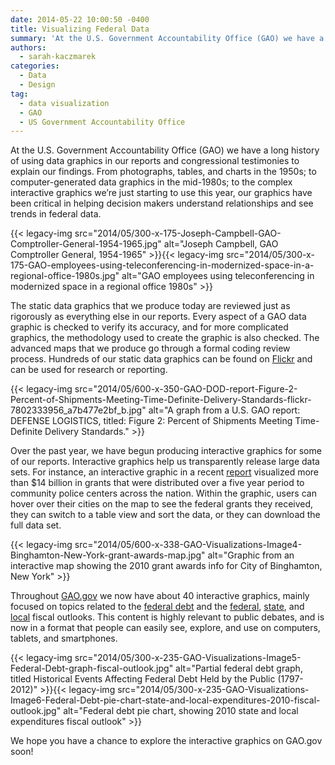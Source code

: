 ```yaml
---
date: 2014-05-22 10:00:50 -0400
title: Visualizing Federal Data
summary: 'At the U.S. Government Accountability Office (GAO) we have a long history of using data graphics in our reports and congressional testimonies to explain our findings. From photographs, tables, and charts in the 1950s; to computer-generated data graphics in the mid-1980s; to the complex interactive graphics we&rsquo;re just starting to use this year, our graphics'
authors:
  - sarah-kaczmarek
categories:
  - Data
  - Design
tag:
  - data visualization
  - GAO
  - US Government Accountability Office
---
```


At the U.S. Government Accountability Office (GAO) we have a long history of using data graphics in our reports and congressional testimonies to explain our findings. From photographs, tables, and charts in the 1950s; to computer-generated data graphics in the mid-1980s; to the complex interactive graphics we’re just starting to use this year, our graphics have been critical in helping decision makers understand relationships and see trends in federal data.

<span style="text-align: center">{{< legacy-img src="2014/05/300-x-175-Joseph-Campbell-GAO-Comptroller-General-1954-1965.jpg" alt="Joseph Campbell, GAO Comptroller General, 1954-1965" >}}{{< legacy-img src="2014/05/300-x-175-GAO-employees-using-teleconferencing-in-modernized-space-in-a-regional-office-1980s.jpg" alt="GAO employees using teleconferencing in modernized space in a regional office 1980s" >}}</span>

The static data graphics that we produce today are reviewed just as rigorously as everything else in our reports. Every aspect of a GAO data graphic is checked to verify its accuracy, and for more complicated graphics, the methodology used to create the graphic is also checked. The advanced maps that we produce go through a formal coding review process. Hundreds of our static data graphics can be found on [Flickr](https://www.flickr.com/photos/usgao/) and can be used for research or reporting.

{{< legacy-img src="2014/05/600-x-350-GAO-DOD-report-Figure-2-Percent-of-Shipments-Meeting-Time-Definite-Delivery-Standards-flickr-7802333956\_a7b477e2bf\_b.jpg" alt="A graph from a U.S. GAO report: DEFENSE LOGISTICS, titled: Figure 2: Percent of Shipments Meeting Time-Definite Delivery Standards." >}}

Over the past year, we have begun producing interactive graphics for some of our reports. Interactive graphics help us transparently release large data sets. For instance, an interactive graphic in a recent [report](http://www.gao.gov/products/GAO-13-521) visualized more than $14 billion in grants that were distributed over a five year period to community police centers across the nation. Within the graphic, users can hover over their cities on the map to see the federal grants they received, they can switch to a table view and sort the data, or they can download the full data set.

{{< legacy-img src="2014/05/600-x-338-GAO-Visualizations-Image4-Binghamton-New-York-grant-awards-map.jpg" alt="Graphic from an interactive map showing the 2010 grant awards info for City of Binghamton, New York" >}}

Throughout [GAO.gov](http://www.gao.gov/) we now have about 40 interactive graphics, mainly focused on topics related to the [federal debt](http://www.gao.gov/fiscal_outlook/understanding_federal_debt/overview) and the [federal](http://www.gao.gov/fiscal_outlook/federal_fiscal_outlook/overview), [state](http://www.gao.gov/fiscal_outlook/state_local_fiscal_model/overview), and [local](http://www.gao.gov/fiscal_outlook/state_local_fiscal_model/overview) fiscal outlooks. This content is highly relevant to public debates, and is now in a format that people can easily see, explore, and use on computers, tablets, and smartphones.

<span style="text-align: center">{{< legacy-img src="2014/05/300-x-235-GAO-Visualizations-Image5-Federal-Debt-graph-fiscal-outlook.jpg" alt="Partial federal debt graph, titled Historical Events Affecting Federal Debt Held by the Public (1797-2012)" >}}{{< legacy-img src="2014/05/300-x-235-GAO-Visualizations-Image6-Federal-Debt-pie-chart-state-and-local-expenditures-2010-fiscal-outlook.jpg" alt="Federal debt pie chart, showing 2010 state and local expenditures fiscal outlook" >}}</span>

We hope you have a chance to explore the interactive graphics on GAO.gov soon!